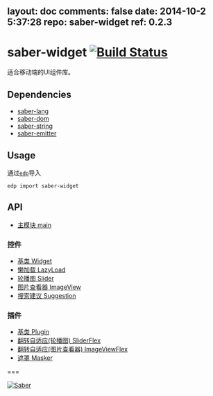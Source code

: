 layout: doc
comments: false
date: 2014-10-2 5:37:28
repo: saber-widget
ref: 0.2.3
---

# saber-widget [![Build Status](https://travis-ci.org/ecomfe/saber-widget.png)](https://travis-ci.org/ecomfe/saber-widget)

适合移动端的UI组件库。


## Dependencies

+ [saber-lang](https://github.com/ecomfe/saber-lang)
+ [saber-dom](https://github.com/ecomfe/saber-dom)
+ [saber-string](https://github.com/ecomfe/saber-string)
+ [saber-emitter](https://github.com/ecomfe/saber-emitter)

## Usage

通过[`edp`](https://github.com/ecomfe/edp)导入

```
edp import saber-widget
```

## API

* [主模块 main](./doc/api-mai.html)

### 控件

* [基类 Widget](./doc/api-widge.html)
* [懒加载 LazyLoad](./doc/api-widget-lazyloa.html)
* [轮播图 Slider](./doc/api-widget-slide.html)
* [图片查看器 ImageView](./doc/api-widget-imagevie.html)
* [搜索建议 Suggestion](./doc/api-widget-suggestio.html)

### 插件

* [基类 Plugin](./doc/api-plugi.html)
* [翻转自适应(轮播图) SliderFlex](./doc/api-plugin-sliderfle.html)
* [翻转自适应(图片查看器) ImageViewFlex](./doc/api-plugin-imageviewfle.html)
* [遮罩 Masker](./doc/api-plugin-maske.html)

===

[![Saber](https://f.cloud.github.com/assets/157338/1485433/aeb5c72a-4714-11e3-87ae-7ef8ae66e605.png)](http://ecomfe.github.io/saber)

